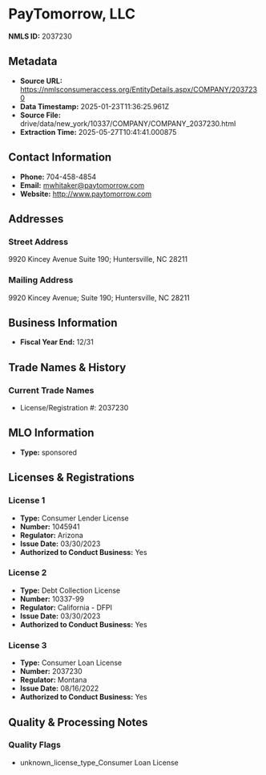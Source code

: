 # PayTomorrow, LLC

**NMLS ID:** 2037230

## Metadata
- **Source URL:** https://nmlsconsumeraccess.org/EntityDetails.aspx/COMPANY/2037230
- **Data Timestamp:** 2025-01-23T11:36:25.961Z
- **Source File:** drive/data/new_york/10337/COMPANY/COMPANY_2037230.html
- **Extraction Time:** 2025-05-27T10:41:41.000875

## Contact Information
- **Phone:** 704-458-4854
- **Email:** mwhitaker@paytomorrow.com
- **Website:** http://www.paytomorrow.com

## Addresses
### Street Address
9920 Kincey Avenue Suite 190; Huntersville, NC 28211

### Mailing Address
9920 Kincey Avenue; Suite 190; Huntersville, NC 28211

## Business Information
- **Fiscal Year End:** 12/31

## Trade Names & History
### Current Trade Names
- License/Registration #: 2037230

## MLO Information
- **Type:** sponsored

## Licenses & Registrations

### License 1
- **Type:** Consumer Lender License
- **Number:** 1045941
- **Regulator:** Arizona
- **Issue Date:** 03/30/2023
- **Authorized to Conduct Business:** Yes

### License 2
- **Type:** Debt Collection License
- **Number:** 10337-99
- **Regulator:** California - DFPI
- **Issue Date:** 03/30/2023
- **Authorized to Conduct Business:** Yes

### License 3
- **Type:** Consumer Loan License
- **Number:** 2037230
- **Regulator:** Montana
- **Issue Date:** 08/16/2022
- **Authorized to Conduct Business:** Yes

## Quality & Processing Notes
### Quality Flags
- unknown_license_type_Consumer Loan License
